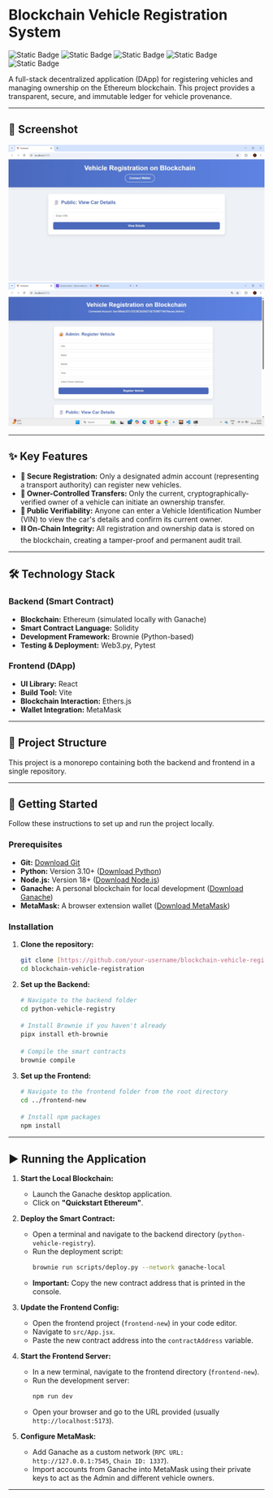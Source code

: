 # Blockchain Vehicle Registration System

![Static Badge](https://img.shields.io/badge/Blockchain-Ethereum-blue)
![Static Badge](https://img.shields.io/badge/Language-Solidity-gray)
![Static Badge](https://img.shields.io/badge/Framework-Brownie%20(Python)-green)
![Static Badge](https://img.shields.io/badge/Framework-React-blueviolet)
![Static Badge](https://img.shields.io/badge/Library-Ethers.js-orange)

A full-stack decentralized application (DApp) for registering vehicles and managing ownership on the Ethereum blockchain. This project provides a transparent, secure, and immutable ledger for vehicle provenance.

---

## 📸 Screenshot

![DApp Screenshot](image2.png)
![DApp Screenshot](image1.png)

---

## ✨ Key Features

* **🔐 Secure Registration:** Only a designated admin account (representing a transport authority) can register new vehicles.
* **👤 Owner-Controlled Transfers:** Only the current, cryptographically-verified owner of a vehicle can initiate an ownership transfer.
* **🧾 Public Verifiability:** Anyone can enter a Vehicle Identification Number (VIN) to view the car's details and confirm its current owner.
* **⛓️ On-Chain Integrity:** All registration and ownership data is stored on the blockchain, creating a tamper-proof and permanent audit trail.

---

## 🛠️ Technology Stack

### Backend (Smart Contract)
* **Blockchain:** Ethereum (simulated locally with Ganache)
* **Smart Contract Language:** Solidity
* **Development Framework:** Brownie (Python-based)
* **Testing & Deployment:** Web3.py, Pytest

### Frontend (DApp)
* **UI Library:** React
* **Build Tool:** Vite
* **Blockchain Interaction:** Ethers.js
* **Wallet Integration:** MetaMask

---

## 📂 Project Structure

This project is a monorepo containing both the backend and frontend in a single repository.

---

## 🚀 Getting Started

Follow these instructions to set up and run the project locally.

### Prerequisites

* **Git:** [Download Git](https://git-scm.com/downloads)
* **Python:** Version 3.10+ ([Download Python](https://www.python.org/downloads/))
* **Node.js:** Version 18+ ([Download Node.js](https://nodejs.org/))
* **Ganache:** A personal blockchain for local development ([Download Ganache](https://trufflesuite.com/ganache/))
* **MetaMask:** A browser extension wallet ([Download MetaMask](https://metamask.io/))

### Installation

1.  **Clone the repository:**
    ```bash
    git clone [https://github.com/your-username/blockchain-vehicle-registration.git](https://github.com/your-username/blockchain-vehicle-registration.git)
    cd blockchain-vehicle-registration
    ```

2.  **Set up the Backend:**
    ```bash
    # Navigate to the backend folder
    cd python-vehicle-registry

    # Install Brownie if you haven't already
    pipx install eth-brownie

    # Compile the smart contracts
    brownie compile
    ```

3.  **Set up the Frontend:**
    ```bash
    # Navigate to the frontend folder from the root directory
    cd ../frontend-new

    # Install npm packages
    npm install
    ```

---

## ▶️ Running the Application

1.  **Start the Local Blockchain:**
    * Launch the Ganache desktop application.
    * Click on **"Quickstart Ethereum"**.

2.  **Deploy the Smart Contract:**
    * Open a terminal and navigate to the backend directory (`python-vehicle-registry`).
    * Run the deployment script:
        ```bash
        brownie run scripts/deploy.py --network ganache-local
        ```
    * **Important:** Copy the new contract address that is printed in the console.

3.  **Update the Frontend Config:**
    * Open the frontend project (`frontend-new`) in your code editor.
    * Navigate to `src/App.jsx`.
    * Paste the new contract address into the `contractAddress` variable.

4.  **Start the Frontend Server:**
    * In a new terminal, navigate to the frontend directory (`frontend-new`).
    * Run the development server:
        ```bash
        npm run dev
        ```
    * Open your browser and go to the URL provided (usually `http://localhost:5173`).

5.  **Configure MetaMask:**
    * Add Ganache as a custom network (`RPC URL: http://127.0.0.1:7545`, `Chain ID: 1337`).
    * Import accounts from Ganache into MetaMask using their private keys to act as the Admin and different vehicle owners.

---
